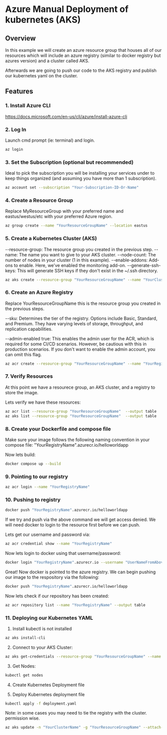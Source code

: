 # Azure Manual Deployment of kubernetes (AKS)

## Overview

In this example we will create an azure resource group that houses all of our resources which will include an azure registry (similar to docker registry but azures version) and a cluster called AKS.

Afterwards we are going to push our code to the AKS registry and publish our kubernetes yaml on the cluster.

## Features

### 1. **Install Azure CLI**

https://docs.microsoft.com/en-us/cli/azure/install-azure-cli

### 2. **Log In**

Launch cmd prompt (ie: terminal) and login.

```bash
az login
```

### 3. **Set the Subscription (optional but recommended)**

Ideal to pick the subscription you will be installing your services under to keep things organized (and assuming you have more than 1 subscription).

```bash
az account set --subscription "Your-Subscription-ID-Or-Name"
```


### 4. **Create a Resource Group**

Replace MyResourceGroup with your preferred name and eastus/westus/etc with your preferred Azure region.

```bash
az group create --name "YourResourceGroupName" --location eastus
```

### 5. **Create a Kubernetes Cluster (AKS)**

--resource-group: The resource group you created in the previous step.
--name: The name you want to give to your AKS cluster.
--node-count: The number of nodes in your cluster (1 in this example).
--enable-addons: Add-ons to enable. Here, we've enabled the monitoring add-on.
--generate-ssh-keys: This will generate SSH keys if they don't exist in the ~/.ssh directory.

```bash
az aks create --resource-group "YourResourceGroupName" --name "YourClusterName" --node-count 1 --enable-addons monitoring --generate-ssh-keys
```

### 6. **Create an Azure Registry**

Replace YourResourceGroupName this is the resource group you created in the previous steps.

--sku: Determines the tier of the registry. Options include Basic, Standard, and Premium. They have varying levels of storage, throughput, and replication capabilities.

--admin-enabled true: This enables the admin user for the ACR, which is required for some CI/CD scenarios. However, be cautious with this in production scenarios. If you don't want to enable the admin account, you can omit this flag.

```bash
az acr create --resource-group "YourResourceGroupName" --name "YourRegistryName" --sku Basic --admin-enabled true
```

### 7. **Verify Resources**

At this point we have a resourece group, an AKS cluster, and a registry to store the image. 

Lets verify we have these resources:
```bash
az acr list --resource-group "YourResourceGroupName"  --output table
az aks list --resource-group "YourResourceGroupName"  --output table
```

### 8. **Create your Dockerfile and compose file**

Make sure your image follows the following naming convention in your compose file:
"YourRegistryName".azurecr.io/helloworldapp

Now lets build:
```bash
docker compose up --build
```

### 9. **Pointing to our registry**

```bash
az acr login --name "YourRegistryName"
```

### 10. **Pushing to registry**

```bash
docker push "YourRegistryName".azurecr.io/helloworldapp
```

If we try and push via the above command we will get access denied. We will need docker to login to the resource first before we can push.

Lets get our username and password via:
```bash
az acr credential show --name "YourRegistryName"
```

Now lets login to docker using that username/password:
```bash
docker login "YourRegistryName".azurecr.io --username "UserNameFromAbove" --password "PasswordFromAbove"
```

Great! Now docker is pointed to the azure registry. We can begin pushing our image to the respository via the following:

```bash
docker push "YourRegistryName".azurecr.io/helloworldapp
```

Now lets check if our repository has been created:

```bash
az acr repository list --name "YourRegistryName" --output table
```

### 11. **Deploying our Kubernetes YAML**

1. Install kubectl is not installed
```bash
az aks install-cli
```

2. Connect to your AKS Cluster:
```bash
az aks get-credentials --resource-group "YourResourceGroupName" --name "YourRegistryName"
```

3. Get Nodes:
```bash
kubectl get nodes
```

4. Create Kubernetes Deployment file

5. Deploy Kubernetes deployment file

```bash
kubectl apply -f deployment.yaml
```

Note: in some cases you may need to tie the registry with the cluster. permission wise.

```bash
az aks update -n "YourClusterName" -g "YourResourceGroupName" --attach-acr "YourRegistryName"
```

